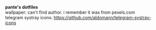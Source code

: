 **pante's dotfiles**  
wallpaper: can't find author. i remember it was from pexels.com  
telegram systray icons: https://github.com/aldomann/telegram-systray-icons
